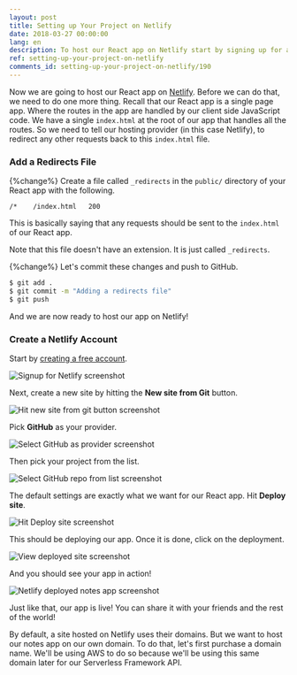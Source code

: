 ```yaml
---
layout: post
title: Setting up Your Project on Netlify
date: 2018-03-27 00:00:00
lang: en
description: To host our React app on Netlify start by signing up for a free account and adding your Git repository. We are also adding a catch all `_redirects` file in our project root.
ref: setting-up-your-project-on-netlify
comments_id: setting-up-your-project-on-netlify/190
---
```


Now we are going to host our React app on [Netlify](https://www.netlify.com). Before we can do that, we need to do one more thing. Recall that our React app is a single page app. Where the routes in the app are handled by our client side JavaScript code. We have a single `index.html` at the root of our app that handles all the routes. So we need to tell our hosting provider (in this case Netlify), to redirect any other requests back to this `index.html` file.

### Add a Redirects File

{%change%} Create a file called `_redirects` in the `public/` directory of your React app with the following.

``` text
/*    /index.html   200
```

This is basically saying that any requests should be sent to the `index.html` of our React app.

Note that this file doesn't have an extension. It is just called `_redirects`.

{%change%} Let's commit these changes and push to GitHub.

``` bash
$ git add .
$ git commit -m "Adding a redirects file"
$ git push
```

And we are now ready to host our app on Netlify!

### Create a Netlify Account

Start by [creating a free account](https://app.netlify.com/signup).

![Signup for Netlify screenshot](/assets/part2/signup-for-netlify.png)

Next, create a new site by hitting the **New site from Git** button.

![Hit new site from git button screenshot](/assets/part2/hit-new-site-from-git-button.png)

Pick **GitHub** as your provider.

![Select GitHub as provider screenshot](/assets/part2/select-github-as-provider.png)

Then pick your project from the list.

![Select GitHub repo from list screenshot](/assets/part2/select-github-repo-from-list.png)

The default settings are exactly what we want for our React app. Hit **Deploy site**.

![Hit Deploy site screenshot](/assets/part2/hit-deploy-site.png)

This should be deploying our app. Once it is done, click on the deployment.

![View deployed site screenshot](/assets/part2/view-deployed-site.png)

And you should see your app in action!

![Netlify deployed notes app screenshot](/assets/part2/netlify-deployed-notes-app.png)

Just like that, our app is live! You can share it with your friends and the rest of the world!

By default, a site hosted on Netlify uses their domains. But we want to host our notes app on our own domain. To do that, let's first purchase a domain name. We'll be using AWS to do so because we'll be using this same domain later for our Serverless Framework API.
